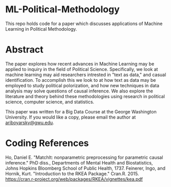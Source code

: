 # ML-Political-Methodology
This repo holds code for a paper which discusses applications of Machine Learning in Political Methodology.

# Abstract
The paper explores how recent advances in Machine Learning may be applied to inquiry in the field of Political Science. Specifically, 
we look at machine learning may aid researchers intrested in "text as data," and casual identification. To accomplish this we look to at 
how text as data may be employed to study political polorization, and how new techniques in data analysis may solve questions of
causal inference. We also explore the literature and theory behind these methodologies using research in political science, computer science,
and statistics.

This paper was written for a Big Data Course at the George Washington University. If you would like a copy, please email the author at ariboyarsky@gwu.edu.


# Coding References
Ho, Daniel E. "MatchIt: nonparametric preprocessing for parametric causal inference." PhD diss., Departments of Mental Health and Biostatistics, Johns Hopkins Bloomberg School of Public Health, 1737.
Feinerer, Ingo, and Hornik, Kurt. "Introduction to the RKEA Package." Cran.R. 2015. https://cran.r-project.org/web/packages/RKEA/vignettes/kea.pdf
